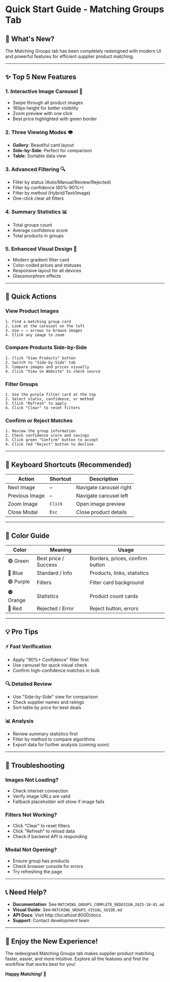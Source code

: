 # Quick Start Guide - Matching Groups Tab

## 🚀 What's New?

The Matching Groups tab has been completely redesigned with modern UI and powerful features for efficient supplier product matching.

---

## ✨ Top 5 New Features

### 1. **Interactive Image Carousel** 🎠
- Swipe through all product images
- 160px height for better visibility
- Zoom preview with one click
- Best price highlighted with green border

### 2. **Three Viewing Modes** 👁️
- **Gallery**: Beautiful card layout
- **Side-by-Side**: Perfect for comparison
- **Table**: Sortable data view

### 3. **Advanced Filtering** 🔍
- Filter by status (Auto/Manual/Review/Rejected)
- Filter by confidence (60%-90%+)
- Filter by method (Hybrid/Text/Image)
- One-click clear all filters

### 4. **Summary Statistics** 📊
- Total groups count
- Average confidence score
- Total products in groups

### 5. **Enhanced Visual Design** 🎨
- Modern gradient filter card
- Color-coded prices and statuses
- Responsive layout for all devices
- Glassmorphism effects

---

## 🎯 Quick Actions

### View Product Images
```
1. Find a matching group card
2. Look at the carousel on the left
3. Use ← → arrows to browse images
4. Click any image to zoom
```

### Compare Products Side-by-Side
```
1. Click "View Products" button
2. Switch to "Side-by-Side" tab
3. Compare images and prices visually
4. Click "View on Website" to check source
```

### Filter Groups
```
1. Use the purple filter card at the top
2. Select status, confidence, or method
3. Click "Refresh" to apply
4. Click "Clear" to reset filters
```

### Confirm or Reject Matches
```
1. Review the group information
2. Check confidence score and savings
3. Click green "Confirm" button to accept
4. Click red "Reject" button to decline
```

---

## 📱 Keyboard Shortcuts (Recommended)

| Action | Shortcut | Description |
|--------|----------|-------------|
| Next Image | `→` | Navigate carousel right |
| Previous Image | `←` | Navigate carousel left |
| Zoom Image | `Click` | Open image preview |
| Close Modal | `Esc` | Close product details |

---

## 🎨 Color Guide

| Color | Meaning | Usage |
|-------|---------|-------|
| 🟢 Green | Best price / Success | Borders, prices, confirm button |
| 🔵 Blue | Standard / Info | Products, links, statistics |
| 🟣 Purple | Filters | Filter card background |
| 🟠 Orange | Statistics | Product count cards |
| 🔴 Red | Rejected / Error | Reject button, errors |

---

## 💡 Pro Tips

### ⚡ Fast Verification
- Apply "90%+ Confidence" filter first
- Use carousel for quick visual check
- Confirm high-confidence matches in bulk

### 🔍 Detailed Review
- Use "Side-by-Side" view for comparison
- Check supplier names and ratings
- Sort table by price for best deals

### 📊 Analysis
- Review summary statistics first
- Filter by method to compare algorithms
- Export data for further analysis (coming soon)

---

## 🐛 Troubleshooting

### Images Not Loading?
- Check internet connection
- Verify image URLs are valid
- Fallback placeholder will show if image fails

### Filters Not Working?
- Click "Clear" to reset filters
- Click "Refresh" to reload data
- Check if backend API is responding

### Modal Not Opening?
- Ensure group has products
- Check browser console for errors
- Try refreshing the page

---

## 📞 Need Help?

- **Documentation**: See `MATCHING_GROUPS_COMPLETE_REDESIGN_2025-10-01.md`
- **Visual Guide**: See `MATCHING_GROUPS_VISUAL_GUIDE.md`
- **API Docs**: Visit http://localhost:8000/docs
- **Support**: Contact development team

---

## 🎊 Enjoy the New Experience!

The redesigned Matching Groups tab makes supplier product matching faster, easier, and more intuitive. Explore all the features and find the workflow that works best for you!

**Happy Matching! 🎯**
